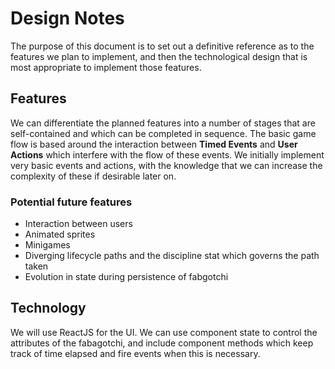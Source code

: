 # Design Notes

The purpose of this document is to set out a definitive reference as to the
features we plan to implement, and then the technological design that is most
appropriate to implement those features.

## Features

We can differentiate the planned features into a number of stages that are
self-contained and which can be completed in sequence. The basic game flow is based
around the interaction between **Timed Events** and **User Actions** which
interfere with the flow of these events. We initially implement very basic
events and actions, with the knowledge that we can increase the complexity
of these if desirable later on.

### Potential future features

* Interaction between users
* Animated sprites
* Minigames
* Diverging lifecycle paths and the discipline stat which governs the path taken
* Evolution in state during persistence of fabgotchi

## Technology

We will use ReactJS for the UI. We can use component state to control the
attributes of the fabagotchi, and include component methods which keep track
of time elapsed and fire events when this is necessary.